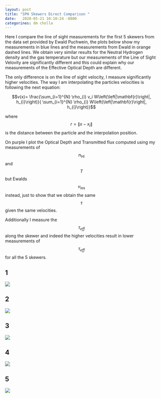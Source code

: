 ```yaml
---
layout: post
title: "SPH Skewers Direct Comparison "
date:   2020-05-21 10:10:24 -0800
categorines: dm cholla
---
```


Here I compare the line of sight measurements for the first 5 skewers from the data set provided by Ewald Puchwein, the plots below show my  measurements in blue lines and the measurements from Ewald in orange dashed lines. We obtain very similar results for the Neutral Hydrogen density and the gas temperature but our measurements of the Line of Sight Velovity are significantly different and this could explain why our measurements of the Effective Optical Depth are different. 


The only difference is on the line of sight velocity, I measure significantly higher velocities. The way I am interpolating the particles velocities is following the next equation: 

$$v(x)= \frac{\sum_{i=1}^{N} \rho_{i} v_i W\left(\left|\mathbf{r}\right|, h_{i}\right)}{ \sum_{i=1}^{N} \rho_{i} W\left(\left|\mathbf{r}\right|, h_{i}\right)}$$


where $$r = \| x - x_i \|$$ is the distance between the particle and the interpolation position. 


On purple I plot the Optical Depth and Transmitted flux computed using my measurements of $$n_{\mathrm{HI}}$$ and $$T$$ but Ewalds $$v_{\mathrm{los}}$$ instead, just to show that we obtain the same $$\tau$$ given the same velocities. 

Additionally I measure the $$\tau_{eff}$$ along the skewer and indeed the higher velocities result in lower measurements of $$\tau_{eff}$$ for all the 5 skewers. 


## 1
<img src="{{ site.url }}assets/images/skewer_0_12.png">

## 2
<img src="{{ site.url }}assets/images/skewer_1_12.png">


## 3
<img src="{{ site.url }}assets/images/skewer_2_12.png">


## 4
<img src="{{ site.url }}assets/images/skewer_3_12.png">

## 5
<img src="{{ site.url }}assets/images/skewer_5_12.png">

